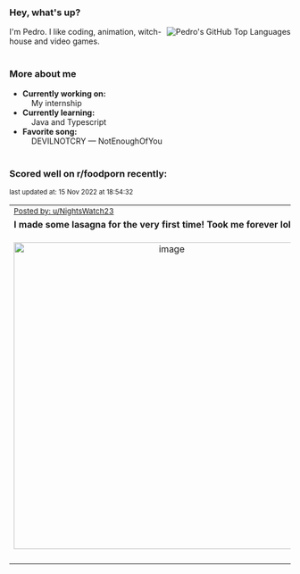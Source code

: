 ### Hey, what's up?
<img align="right" alt="Pedro's GitHub Top Languages" src="https://github-readme-stats.vercel.app/api/top-langs/?username=PedrosUsername&exclude_repo=HW2&layout=compact" />

I'm Pedro. I like coding, animation, witch-house and video games.<br><br>

### More about me
- **Currently working on:**  
&nbsp;&nbsp;&nbsp;&nbsp;My internship
- **Currently learning:**  
&nbsp;&nbsp;&nbsp;&nbsp;Java and Typescript
- **Favorite song:**  
&nbsp;&nbsp;&nbsp;&nbsp;DEVILNOTCRY — NotEnoughOfYou<br><br>

### Scored well on r/foodporn recently:

<p align="left"><sub>last updated at: 15 Nov 2022 at 18:54:32</sub></p>

|   |
| --- |
| <sub>[Posted by: u/NightsWatch23][source]</sub> |
| **I made some lasagna for the very first time! Took me forever lol** | 
|<p align="center"> <img alt="image" src="https://i.redd.it/ju8sxc34fwz91.jpg" width="550" /> </p>|
|   |

  



  
  
  
[linkedin]: https://linkedin.com/in/pedro-h-r-gomes-8a487b14a/
[gmail]: mailto:pilique11@gmail.com
[source]: https://reddit.com/r/FoodPorn/comments/yuqk81/i_made_some_lasagna_for_the_very_first_time_took/
[redditAPI]: https://www.reddit.com/dev/api/